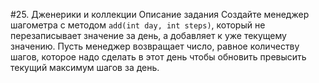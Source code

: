 #25. Дженерики и коллекции
Описание задания
Создайте менеджер шагометра с методом `add(int day, int steps)`, который не перезаписывает значение за день, а добавляет к уже текущему значению. Пусть менеджер возвращает число, равное количеству шагов, которое надо сделать в этот день чтобы обновить превысить текущий максимум шагов за день.